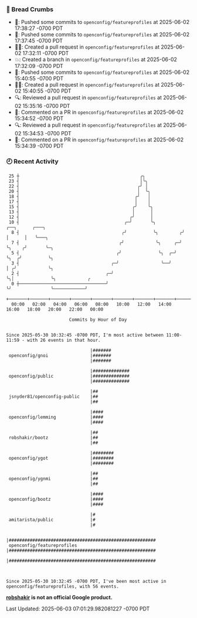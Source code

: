 ### 🍞 Bread Crumbs

 * 🚢: Pushed some commits to `openconfig/featureprofiles` at 2025-06-02 17:38:27 -0700 PDT
 * 🚢: Pushed some commits to `openconfig/featureprofiles` at 2025-06-02 17:37:45 -0700 PDT
 * ✍🏼: Created a pull request in `openconfig/featureprofiles` at 2025-06-02 17:32:11 -0700 PDT
 * 💥: Created a branch in `openconfig/featureprofiles` at 2025-06-02 17:32:09 -0700 PDT
 * 🚢: Pushed some commits to `openconfig/featureprofiles` at 2025-06-02 15:40:55 -0700 PDT
 * ✍🏼: Created a pull request in `openconfig/featureprofiles` at 2025-06-02 15:40:55 -0700 PDT
 * 🔍: Reviewed a pull request in  `openconfig/featureprofiles` at 2025-06-02 15:35:16 -0700 PDT
 * 💬: Commented on a PR in  `openconfig/featureprofiles` at 2025-06-02 15:34:52 -0700 PDT
 * 🔍: Reviewed a pull request in  `openconfig/featureprofiles` at 2025-06-02 15:34:53 -0700 PDT
 * 💬: Commented on a PR in  `openconfig/featureprofiles` at 2025-06-02 15:34:39 -0700 PDT

### 🕘 Recent Activity
```
 25 ┼                                              ╭╮
 23 ┤                                              │╰╮
 22 ┤                                             ╭╯ │
 20 ┤                                             │  ╰╮
 18 ┤                                            ╭╯   │
 17 ┤                                            │    │
 15 ┤                                           ╭╯    ╰╮
 13 ┤                                           │      │
 12 ┤                                          ╭╯      │
 10 ┤                                        ╭─╯       ╰╮          ╭──╮      ╭───╮
  8 ┤                                       ╭╯          ╰╮        ╭╯  │      │   ╰───╮
  7 ┤                                      ╭╯            ╰╮     ╭─╯   ╰╮    ╭╯       ╰─╮
  5 ┤                                     ╭╯              ╰╮  ╭─╯      ╰╮  ╭╯          ╰╮
  3 ┤                                   ╭─╯                ╰──╯         │ ╭╯            ╰╮
  2 ┤                                 ╭─╯                               ╰╮│              ╰╮            ╭
  0 ┼─────────────────────────────────╯                                  ╰╯               ╰────────────╯
    +───────+───────+───────+───────+───────+───────+───────+───────+───────+───────+───────+───────+────
  00:00   02:00   04:00   06:00   08:00   10:00   12:00   14:00   16:00   18:00   20:00   22:00   00:00   

						Commits by Hour of Day


Since 2025-05-30 10:32:45 -0700 PDT, I'm most active between 11:00-11:59 - with 26 events in that hour.

```



```
                                |#######
 openconfig/gnoi                |#######
                                |#######

                                |##############
 openconfig/public              |##############
                                |##############

                                |##
 jsnyder81/openconfig-public    |##
                                |##

                                |####
 openconfig/lemming             |####
                                |####

                                |##
 robshakir/bootz                |##
                                |##

                                |########
 openconfig/ygot                |########
                                |########

                                |##
 openconfig/ygnmi               |##
                                |##

                                |####
 openconfig/bootz               |####
                                |####

                                |#
 amitarista/public              |#
                                |#

                                |########################################################
 openconfig/featureprofiles     |########################################################
                                |########################################################



Since 2025-05-30 10:32:45 -0700 PDT, I've been most active in openconfig/featureprofiles, with 56 events.

```
**[robshakir](mailto:robjs@google.com) is not an official Google product.**  


Last Updated: 2025-06-03 07:01:29.982081227 -0700 PDT
